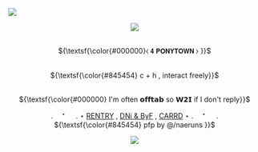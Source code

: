![](https://komarev.com/ghpvc/?username=coqllar&abbreviated=true&label=STARS&color=845454)

<p align="center">
<img src="https://i.postimg.cc/yYfXQXq4/image-2024-05-26-153905431.png">


<p align="center">
   <br> ${\textsf{\color{#000000}⧼    𝟰 𝗣𝗢𝗡𝗬𝗧𝗢𝗪𝗡    ⧽ }}$  
<p align="center">
   <br> ${\textsf{\color{#845454} c + h , interact freely}}$  
<p align="center">
   <br> ${\textsf{\color{#000000} I'm often 𝗼𝗳𝗳𝘁𝗮𝗯 so 𝗪𝟮𝗜 if I don't reply}}$

 <p align="center"

 . 　⁺ 　 .   ⋆ [RENTRY](https://rentry.co/coqllar) , [DNi & ByF](https://rentry.co/coqllardnibyf) , [CARRD](https://coqllar.carrd.co/) ⋆   . 　⁺ 　 . 
   <br> ${\textsf{\color{#845454} pfp by @/naeruns }}$  

<p align="center">
</p>



<p align="center">
<img src="https://i.postimg.cc/yYfXQXq4/image-2024-05-26-153905431.png">

